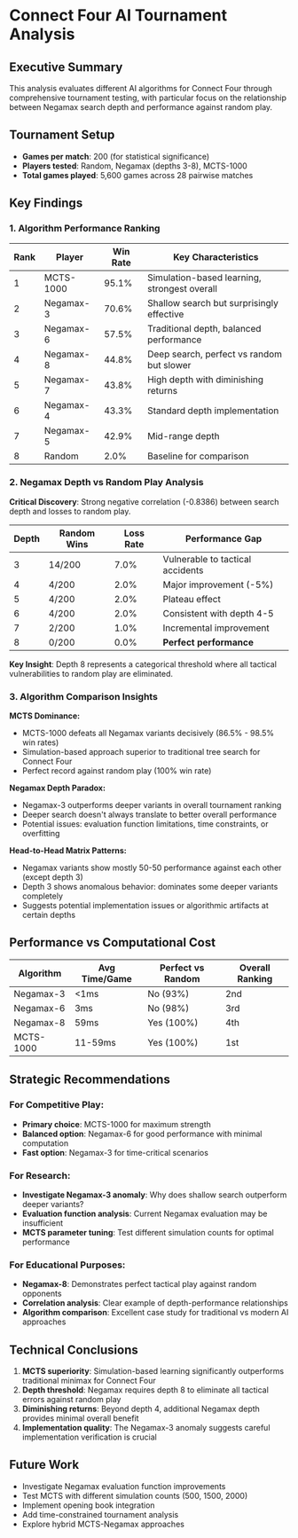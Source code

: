 # Connect Four AI Tournament Analysis

## Executive Summary

This analysis evaluates different AI algorithms for Connect Four through comprehensive tournament testing, with particular focus on the relationship between Negamax search depth and performance against random play.

## Tournament Setup

- **Games per match**: 200 (for statistical significance)
- **Players tested**: Random, Negamax (depths 3-8), MCTS-1000
- **Total games played**: 5,600 games across 28 pairwise matches

## Key Findings

### 1. Algorithm Performance Ranking

| Rank | Player | Win Rate | Key Characteristics |
|------|--------|----------|-------------------|
| 1 | MCTS-1000 | 95.1% | Simulation-based learning, strongest overall |
| 2 | Negamax-3 | 70.6% | Shallow search but surprisingly effective |
| 3 | Negamax-6 | 57.5% | Traditional depth, balanced performance |
| 4 | Negamax-8 | 44.8% | Deep search, perfect vs random but slower |
| 5 | Negamax-7 | 43.8% | High depth with diminishing returns |
| 6 | Negamax-4 | 43.3% | Standard depth implementation |
| 7 | Negamax-5 | 42.9% | Mid-range depth |
| 8 | Random | 2.0% | Baseline for comparison |

### 2. Negamax Depth vs Random Play Analysis

**Critical Discovery**: Strong negative correlation (-0.8386) between search depth and losses to random play.

| Depth | Random Wins | Loss Rate | Performance Gap |
|-------|-------------|-----------|----------------|
| 3 | 14/200 | 7.0% | Vulnerable to tactical accidents |
| 4 | 4/200 | 2.0% | Major improvement (-5%) |
| 5 | 4/200 | 2.0% | Plateau effect |
| 6 | 4/200 | 2.0% | Consistent with depth 4-5 |
| 7 | 2/200 | 1.0% | Incremental improvement |
| 8 | 0/200 | 0.0% | **Perfect performance** |

**Key Insight**: Depth 8 represents a categorical threshold where all tactical vulnerabilities to random play are eliminated.

### 3. Algorithm Comparison Insights

**MCTS Dominance:**
- MCTS-1000 defeats all Negamax variants decisively (86.5% - 98.5% win rates)
- Simulation-based approach superior to traditional tree search for Connect Four
- Perfect record against random play (100% win rate)

**Negamax Depth Paradox:**
- Negamax-3 outperforms deeper variants in overall tournament ranking
- Deeper search doesn't always translate to better overall performance
- Potential issues: evaluation function limitations, time constraints, or overfitting

**Head-to-Head Matrix Patterns:**
- Negamax variants show mostly 50-50 performance against each other (except depth 3)
- Depth 3 shows anomalous behavior: dominates some deeper variants completely
- Suggests potential implementation issues or algorithmic artifacts at certain depths

## Performance vs Computational Cost

| Algorithm | Avg Time/Game | Perfect vs Random | Overall Ranking |
|-----------|---------------|-------------------|-----------------|
| Negamax-3 | <1ms | No (93%) | 2nd |
| Negamax-6 | 3ms | No (98%) | 3rd |
| Negamax-8 | 59ms | Yes (100%) | 4th |
| MCTS-1000 | 11-59ms | Yes (100%) | 1st |

## Strategic Recommendations

### For Competitive Play:
- **Primary choice**: MCTS-1000 for maximum strength
- **Balanced option**: Negamax-6 for good performance with minimal computation
- **Fast option**: Negamax-3 for time-critical scenarios

### For Research:
- **Investigate Negamax-3 anomaly**: Why does shallow search outperform deeper variants?
- **Evaluation function analysis**: Current Negamax evaluation may be insufficient
- **MCTS parameter tuning**: Test different simulation counts for optimal performance

### For Educational Purposes:
- **Negamax-8**: Demonstrates perfect tactical play against random opponents
- **Correlation analysis**: Clear example of depth-performance relationships
- **Algorithm comparison**: Excellent case study for traditional vs modern AI approaches

## Technical Conclusions

1. **MCTS superiority**: Simulation-based learning significantly outperforms traditional minimax for Connect Four
2. **Depth threshold**: Negamax requires depth 8 to eliminate all tactical errors against random play
3. **Diminishing returns**: Beyond depth 4, additional Negamax depth provides minimal overall benefit
4. **Implementation quality**: The Negamax-3 anomaly suggests careful implementation verification is crucial

## Future Work

- Investigate Negamax evaluation function improvements
- Test MCTS with different simulation counts (500, 1500, 2000)
- Implement opening book integration
- Add time-constrained tournament analysis
- Explore hybrid MCTS-Negamax approaches
